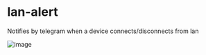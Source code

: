 # lan-alert
Notifies by telegram when a device connects/disconnects from lan

![image](https://user-images.githubusercontent.com/41614960/131243110-8a0e7968-d6d9-41af-8e48-0b579037bfcb.png)
